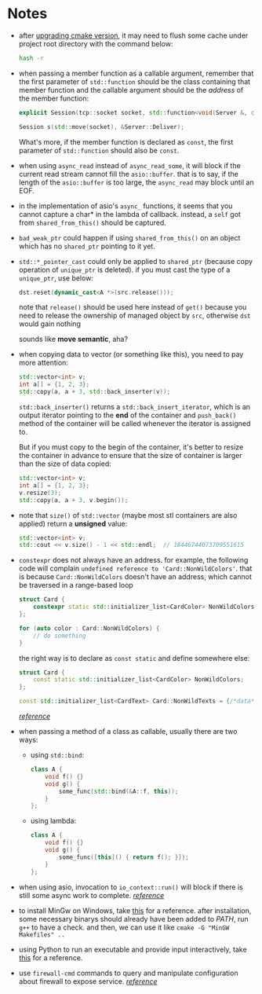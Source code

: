# Notes

+ after [upgrading cmake version](https://blog.csdn.net/fancyler/article/details/78009812), it may need to flush some cache under project root directory with the command below:

    ```bash
    hash -r
    ```

+ when passing a member function as a callable argument, remember that the first parameter of `std::function` should be the class containing that member function and the callable argument should be the *address* of the member function:

    ```c++
    explicit Session(tcp::socket socket, std::function<void(Server &, const std::string &)> deliverCallback);

    Session s(std::move(socket), &Server::Deliver);
    ```

    What's more, if the member function is declared as `const`, the first parameter of `std::function` should also be `const`.

+ when using `async_read` instead of `async_read_some`, it will block if the current read stream cannot fill the `asio::buffer`. that is to say, if the length of the `asio::buffer` is too large, the `async_read` may block until an EOF.

+ in the implementation of asio's `async_` functions, it seems that you cannot capture a char* in the lambda of callback. instead, a `self` got from `shared_from_this()` should be captured.

+ `bad_weak_ptr` could happen if using `shared_from_this()` on an object which has no `shared_ptr` pointing to it yet.

+ `std::*_pointer_cast` could only be applied to `shared_ptr` (because copy operation of `unique_ptr` is deleted). if you must cast the type of a `unique_ptr`, use below:

    ```c++
    dst.reset(dynamic_cast<A *>(src.release()));
    ```
    note that `release()` should be used here instead of `get()` because you need to release the ownership of managed object by `src`, otherwise `dst` would gain nothing

    sounds like **move semantic**, aha?

+ when copying data to vector (or something like this), you need to pay more attention:

    ```c++
    std::vector<int> v;    
    int a[] = {1, 2, 3};
    std::copy(a, a + 3, std::back_inserter(v));
    ```

    `std::back_inserter()` returns a `std::back_insert_iterator`, which is an output iterator pointing to the **end** of the container and `push_back()` method of the container will be called whenever the iterator is assigned to.

    But if you must copy to the begin of the container, it's better to resize the container in advance to ensure that the size of container is larger than the size of data copied:

    ```c++
    std::vector<int> v;    
    int a[] = {1, 2, 3};
    v.resize(3);
    std::copy(a, a + 3, v.begin());
    ```

+ note that `size()` of `std::vector` (maybe most stl containers are also applied) return a **unsigned** value:

    ```c++
    std::vector<int> v;
    std::cout << v.size() - 1 << std::endl;  // 18446744073709551615
    ```

+ `constexpr` does not always have an address. for example, the following code will complain `undefined reference to 'Card::NonWildColors'`. that is because `Card::NonWildColors` doesn't have an address, which cannot be traversed in a range-based loop

    ```c++
    struct Card {
        constexpr static std::initializer_list<CardColor> NonWildColors = {/*data*/};
    };

    for (auto color : Card::NonWildColors) {
        // do something
    }
    ```

    the right way is to declare as `const static` and define somewhere else:

    ```c++
    struct Card {
        const static std::initializer_list<CardColor> NonWildColors;
    };

    const std::initializer_list<CardText> Card::NonWildTexts = {/*data*/};
    ```

    *[reference](https://stackoverflow.com/questions/8452952/c-linker-error-with-class-static-constexpr)*

+ when passing a method of a class as callable, usually there are two ways:

    + using `std::bind`:

        ```c++
        class A {
            void f() {}
            void g() {
                some_func(std::bind(&A::f, this));
            }
        };
        ```
    
    + using lambda:

        ```c++
        class A {
            void f() {}
            void g() {
                some_func([this]() { return f(); }]);
            }
        };
        ```

+ when using asio, invocation to `io_context::run()` will block if there is still some async work to complete. *[reference](https://think-async.com/Asio/asio-1.18.0/doc/asio/tutorial/tuttimer2.html)*

+ to install MinGw on Windows, take [this](https://www.tutorialspoint.com/How-to-Install-Cplusplus-Compiler-on-Windows) for a reference. after installation, some necessary binarys should already have been added to *PATH*, run `g++` to have a check. and then, we can use it like `cmake -G "MinGW Makefiles" ..`

+ using Python to run an executable and provide input interactively, take [this](https://stackoverflow.com/questions/32570029/input-to-c-executable-python-subprocess) for a reference.

+ use `firewall-cmd` commands to query and manipulate configuration about firewall to expose service. *[reference](https://www.tecmint.com/fix-no-route-to-host-ssh-error-in-linux/)*